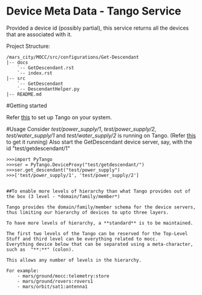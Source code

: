 # Device Meta Data - Tango Service

Provided a device id (possibly partial), this service returns all the devices that are associated with it.

Project Structure:

```
/mars_city/MOCC/src/configurations/Get-Descendant
|-- docs
    `-- GetDescendant.rst
    `-- index.rst
|-- src
    `-- GetDescendant
    `-- DescendantHelper.py
|-- README.md

```

#Getting started

Refer [this](https://github.com/mars-planet/mars_city/blob/master/servers/body_tracker_v2/src/win/PyTango%20Setup/PyTango%20Installation%20Instructions/Instructions.txt) to set up Tango on your system.

#Usage
Consider *test/power_supply/1*, *test/power_supply/2*, *test/water_supply/1* and *test/water_supply/2* is running on Tango. (Refer [this](http://www.esrf.eu/computing/cs/tango/tango_doc/kernel_doc/pytango/latest/quicktour.html) to get it running)
Also start the GetDescendant device server, say, with the id "test/getdescendant/1"
```
>>>import PyTango
>>>ser = PyTango.DeviceProxy("test/getdescendant/")
>>>ser.get_descendant("test/power_supply")
>>>['test/power_supply/1', 'test/power_supply/2']
```

```

##To enable more levels of hierarchy than what Tango provides out of the box (3 level - *domain/family/member*)

Tango provides the domain/family/member schema for the device servers, thus limiting our hierarchy of devices to upto three layers.

To have more levels of hierarchy, a **standard** is to be maintained.

The first two levels of the Tango can be reserved for the Top-Level Stuff and third level can be everything related to mocc.
Everything device below that can be separated using a meta-character, such as  "**:**" (colon).

This allows any number of levels in the hierarchy.

For example: 
	- mars/ground/mocc:telemetry:store
	- mars/ground/rovers:rovers1
	- mars/orbit/sat1:antenna1
